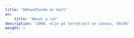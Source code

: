 ```yaml
---
title: "Omhandlende en katt"
en:
    title: "About a cat"
description: "2008, olje på lerret/oil on canvas, 50x50"
weight: 1
---
```

